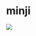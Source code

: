 # minji
<img src="https://capsule-render.vercel.app/api?type=waving&color=auto&height=200&section=header&text=Minji&fontSize=90">

